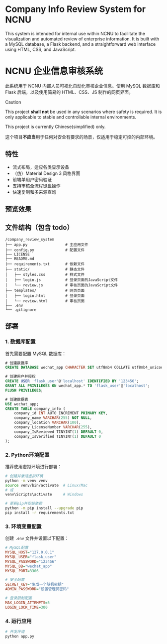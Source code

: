 # Company Info Review System for NCNU 

This system is intended for internal use within NCNU to facilitate the visualization and automated review of enterprise information. It is built with a MySQL database, a Flask backend, and a straightforward web interface using HTML, CSS, and JavaScript.

# NCNU 企业信息审核系统

此系统用于 NCNU 内部人员可视化自动化审核企业信息。使用 MySQL 数据库和 Flask 后端，以及使用简易的 HTML、CSS、JS 制作的网页界面。

> [!CAUTION]
>
> This project **shall not** be used in any scenarios where safety is required. It is only applicable to stable and controllable internal environments.
>
> This project is currently Chinese(simplified) only.
>
> 这个项目**不应当**用于任何对安全有要求的场景，仅适用于稳定可控的内部环境。



## 特性

- 流式布局，适应各类显示设备
- （仿）Material Design 3 风格界面
- 前端单用户密码验证
- 支持审核全流程键盘操作
- 快速复制和多来源查询

## 预览效果




## 文件结构（包含 todo）

```
/company_review_system
├── app.py                 # 主应用文件
├── config.py              # 配置文件
├── LICENSE
├── README.md
├── requirements.txt       # 依赖文件
├── static/                # 静态文件
│   ├── styles.css         # 样式文件
│   ├── login.js           # 登录页面的JavaScript文件
│   └── review.js          # 审核页面的JavaScript文件
├── templates/             # 网页页面
│   ├── login.html         # 登录页面
│   └── review.html        # 审核页面
├── .env
└── .gitignore
```

## 部署

### 1. 数据库配置

首先需要配置 MySQL 数据库：

```sql
# 创建数据库
CREATE DATABASE wechat_app CHARACTER SET utf8mb4 COLLATE utf8mb4_unicode_ci;

# 创建用户并授权
CREATE USER 'flask_user'@'localhost' IDENTIFIED BY '123456';
GRANT ALL PRIVILEGES ON wechat_app.* TO 'flask_user'@'localhost';
FLUSH PRIVILEGES;

# 创建数据表
USE wechat_app;
CREATE TABLE company_info (
    company_id INT AUTO_INCREMENT PRIMARY KEY,
    company_name VARCHAR(255) NOT NULL,
    company_location VARCHAR(100),
    company_LicenseNumber VARCHAR(255),
    company_IsReviewed TINYINT(1) DEFAULT 0,
    company_IsVerified TINYINT(1) DEFAULT 0
);
```

### 2. Python环境配置

推荐使用虚拟环境进行部署：

```bash
# 创建并激活虚拟环境
python -m venv venv
source venv/bin/activate  # Linux/Mac
# 或
venv\Scripts\activate     # Windows

# 更新pip并安装依赖
python -m pip install --upgrade pip
pip install -r requirements.txt
```

### 3. 环境变量配置

创建 `.env` 文件并设置以下配置：

```ini
# MySQL配置
MYSQL_HOST="127.0.0.1"
MYSQL_USER="flask_user"
MYSQL_PASSWORD="123456"
MYSQL_DB="wechat_app"
MYSQL_PORT=3306

# 安全配置
SECRET_KEY="生成一个随机密钥"
ADMIN_PASSWORD="设置管理员密码"

# 登录限制配置
MAX_LOGIN_ATTEMPTS=5
LOGIN_LOCK_TIME=300
```

### 4. 运行应用

```bash
# 开发环境
python app.py
```
